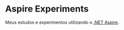 # Aspire Experiments

Meus estudos e experimentos utilizando o [.NET Aspire](https://learn.microsoft.com/en-us/dotnet/aspire/get-started/aspire-overview).
